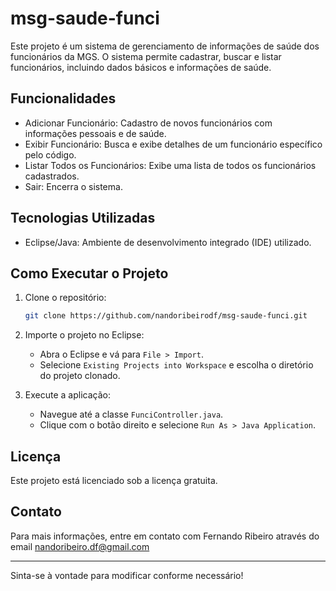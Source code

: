 # msg-saude-funci

Este projeto é um sistema de gerenciamento de informações de saúde dos funcionários da MGS. 
O sistema permite cadastrar, buscar e listar funcionários, incluindo dados básicos e informações de saúde.

## Funcionalidades
- Adicionar Funcionário: Cadastro de novos funcionários com informações pessoais e de saúde.
- Exibir Funcionário: Busca e exibe detalhes de um funcionário específico pelo código.
- Listar Todos os Funcionários: Exibe uma lista de todos os funcionários cadastrados.
- Sair: Encerra o sistema.

## Tecnologias Utilizadas
- Eclipse/Java: Ambiente de desenvolvimento integrado (IDE) utilizado.

## Como Executar o Projeto
1. Clone o repositório:
   ```bash
   git clone https://github.com/nandoribeirodf/msg-saude-funci.git
   ```
2. Importe o projeto no Eclipse:
   - Abra o Eclipse e vá para `File > Import`.
   - Selecione `Existing Projects into Workspace` e escolha o diretório do projeto clonado.

3. Execute a aplicação:
   - Navegue até a classe `FunciController.java`.
   - Clique com o botão direito e selecione `Run As > Java Application`.

## Licença
Este projeto está licenciado sob a licença gratuita.

## Contato
Para mais informações, entre em contato com Fernando Ribeiro através do email nandoribeiro.df@gmail.com

---

Sinta-se à vontade para modificar conforme necessário!
